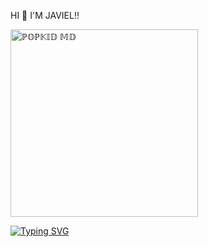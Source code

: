 HI 👋 I'M JAVIEL!!

<a href="https://whatsapp.com/channel/0029VadQrNI8KMqo79BiHr3l">
 <img alt="ℙ𝕆ℙ𝕂𝕀𝔻 𝕄𝔻" height="300" src="https://i.ibb.co/9kQGvLgb/IMG-20250227-WA0037.jpg">






[![Typing SVG](https://readme-typing-svg.demolab.com?font=BLACK+OPS&pause=1000&color=F70000&center=true&vCenter=true&width=435&lines=JAVIEL+ALWAYS+AVAILABLE+.......;LOVE+YOU+POP_KID_+DEV.......;+ALWAYS+IN+MY+HEART%F0%9F%AB%82%E2%9D%A4%EF%B8%8F%F0%9F%A6%8B;+)](https://git.io/typing-svg)
